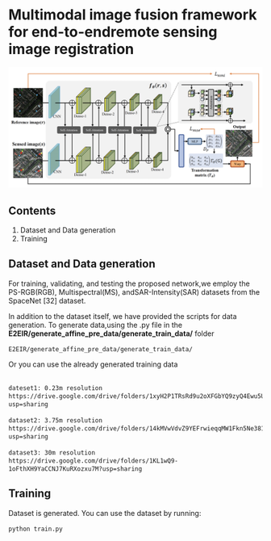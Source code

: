 # Multimodal image fusion framework for end-to-endremote sensing image registration



![image-20230109174009382](image-20230109174009382.png)

## Contents

1. Dataset and Data generation
2. Training


## Dataset and Data generation

For training, validating, and testing the proposed network,we employ the PS-RGB(RGB), Multispectral(MS), andSAR-Intensity(SAR) datasets from the SpaceNet [32] dataset.

In addition to the dataset itself, we have provided the scripts for data generation. To generate data,using the .py file in the **E2EIR/generate_affine_pre_data/generate_train_data/** folder

```Shell
E2EIR/generate_affine_pre_data/generate_train_data/
```
Or you can use the already generated training data

```Shell

dateset1: 0.23m resolution https://drive.google.com/drive/folders/1xyH2P1TRsRd9u2oXFGbYQ9zyQ4Ewu5U4?usp=sharing

dataset2: 3.75m resolution https://drive.google.com/drive/folders/14kMVwVdvZ9YEFrwieqqMW1Fkn5Ne381S?usp=sharing

dataset3: 30m resolution https://drive.google.com/drive/folders/1KL1wQ9-1oFthXH9YaCCNJ7KuRXozxu7M?usp=sharing
```


## Training
Dataset is generated. You can use the dataset by running:

```Shell
python train.py
```




